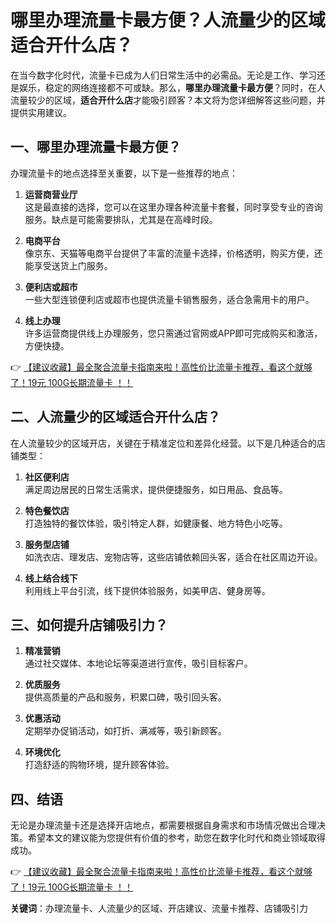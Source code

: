 # 哪里办理流量卡最方便？人流量少的区域适合开什么店？

在当今数字化时代，流量卡已成为人们日常生活中的必需品。无论是工作、学习还是娱乐，稳定的网络连接都不可或缺。那么，**哪里办理流量卡最方便**？同时，在人流量较少的区域，**适合开什么店**才能吸引顾客？本文将为您详细解答这些问题，并提供实用建议。

## 一、哪里办理流量卡最方便？

办理流量卡的地点选择至关重要，以下是一些推荐的地点：

1. **运营商营业厅**  
   这是最直接的选择，您可以在这里办理各种流量卡套餐，同时享受专业的咨询服务。缺点是可能需要排队，尤其是在高峰时段。

2. **电商平台**  
   像京东、天猫等电商平台提供了丰富的流量卡选择，价格透明，购买方便，还能享受送货上门服务。

3. **便利店或超市**  
   一些大型连锁便利店或超市也提供流量卡销售服务，适合急需用卡的用户。

4. **线上办理**  
   许多运营商提供线上办理服务，您只需通过官网或APP即可完成购买和激活，方便快捷。

👉 [【建议收藏】最全聚合流量卡指南来啦！高性价比流量卡推荐，看这个就够了！19元 100G长期流量卡 ！！](https://bit.ly/Liuliangka)

## 二、人流量少的区域适合开什么店？

在人流量较少的区域开店，关键在于精准定位和差异化经营。以下是几种适合的店铺类型：

1. **社区便利店**  
   满足周边居民的日常生活需求，提供便捷服务，如日用品、食品等。

2. **特色餐饮店**  
   打造独特的餐饮体验，吸引特定人群，如健康餐、地方特色小吃等。

3. **服务型店铺**  
   如洗衣店、理发店、宠物店等，这些店铺依赖回头客，适合在社区周边开设。

4. **线上结合线下**  
   利用线上平台引流，线下提供体验服务，如美甲店、健身房等。

## 三、如何提升店铺吸引力？

1. **精准营销**  
   通过社交媒体、本地论坛等渠道进行宣传，吸引目标客户。

2. **优质服务**  
   提供高质量的产品和服务，积累口碑，吸引回头客。

3. **优惠活动**  
   定期举办促销活动，如打折、满减等，吸引新顾客。

4. **环境优化**  
   打造舒适的购物环境，提升顾客体验。

## 四、结语

无论是办理流量卡还是选择开店地点，都需要根据自身需求和市场情况做出合理决策。希望本文的建议能为您提供有价值的参考，助您在数字化时代和商业领域取得成功。

👉 [【建议收藏】最全聚合流量卡指南来啦！高性价比流量卡推荐，看这个就够了！19元 100G长期流量卡 ！！](https://bit.ly/Liuliangka)

**关键词**：办理流量卡、人流量少的区域、开店建议、流量卡推荐、店铺吸引力